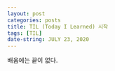 ```yaml
---
layout: post
categories: posts
title: TIL (Today I Learned) 시작
tags: [TIL]
date-string: JULY 23, 2020
---
```


배움에는 끝이 없다.
